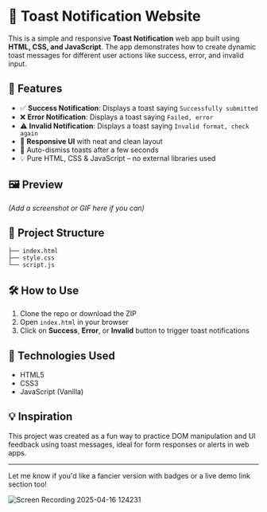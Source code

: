 
# 🔔 Toast Notification Website

This is a simple and responsive **Toast Notification** web app built using **HTML, CSS, and JavaScript**. The app demonstrates how to create dynamic toast messages for different user actions like success, error, and invalid input.

## 🚀 Features

- ✅ **Success Notification**: Displays a toast saying `Successfully submitted`
- ❌ **Error Notification**: Displays a toast saying `Failed, error`
- ⚠️ **Invalid Notification**: Displays a toast saying `Invalid format, check again`
- 📱 **Responsive UI** with neat and clean layout
- 🔁 Auto-dismiss toasts after a few seconds
- 💡 Pure HTML, CSS & JavaScript – no external libraries used

## 🖼️ Preview

*(Add a screenshot or GIF here if you can)*

## 📁 Project Structure

```
├── index.html
├── style.css
└── script.js
```

## 🛠️ How to Use

1. Clone the repo or download the ZIP
2. Open `index.html` in your browser
3. Click on **Success**, **Error**, or **Invalid** button to trigger toast notifications

## 📌 Technologies Used

- HTML5
- CSS3
- JavaScript (Vanilla)

## 💡 Inspiration

This project was created as a fun way to practice DOM manipulation and UI feedback using toast messages, ideal for form responses or alerts in web apps.

---

Let me know if you'd like a fancier version with badges or a live demo link section too!

![Screen Recording 2025-04-16 124231](https://github.com/user-attachments/assets/aa6643d8-de61-4004-92f0-ed252b7f2be3)





